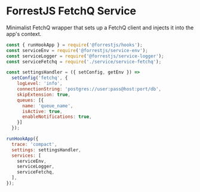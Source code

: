 # ForrestJS FetchQ Service

Minimalist FetchQ wrapper that sets up a FetchQ client and injects it into
the app's context.

```js
const { runHookApp } = require('@forrestjs/hooks');
const serviceEnv = require('@forrestjs/service-env');
const serviceLogger = require('@forrestjs/service-logger');
const serviceFetchq = require('./service/service-fetchq');

const settingsHandler = ({ setConfig, getEnv }) =>
  setConfig('fetchq', {
    logLevel: 'info',
    connectionString: 'postgres://user:pass@host:port/db',
    skipExtension: true,
    queues: [{
      name: 'queue_name',
      isActive: true,
      enableNotifications: true,
    }]
  });

runHookApp({
  trace: 'compact',
  settings: settingsHandler,
  services: [
    serviceEnv,
    serviceLogger,
    serviceFetchq,
  ],
});
```
